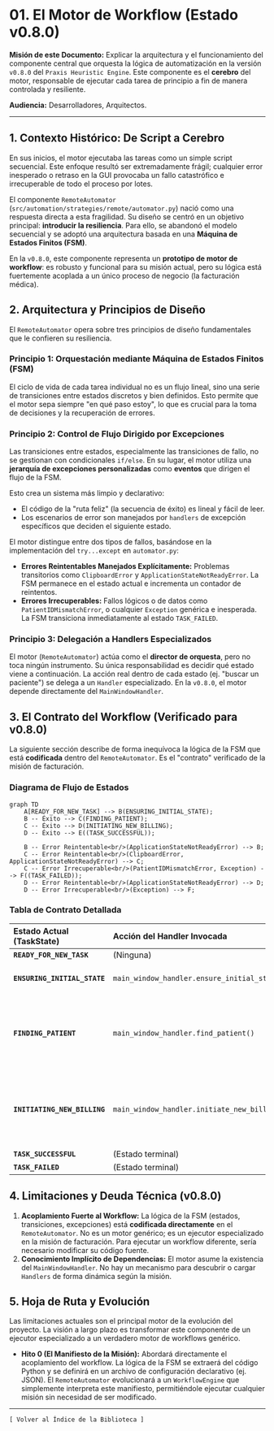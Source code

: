 # 01. El Motor de Workflow (Estado v0.8.0)

**Misión de este Documento:** Explicar la arquitectura y el funcionamiento del componente central que orquesta la lógica de automatización en la versión `v0.8.0` del `Praxis Heuristic Engine`. Este componente es el **cerebro** del motor, responsable de ejecutar cada tarea de principio a fin de manera controlada y resiliente.

**Audiencia:** Desarrolladores, Arquitectos.

---

## 1. Contexto Histórico: De Script a Cerebro

En sus inicios, el motor ejecutaba las tareas como un simple script secuencial. Este enfoque resultó ser extremadamente frágil; cualquier error inesperado o retraso en la GUI provocaba un fallo catastrófico e irrecuperable de todo el proceso por lotes.

El componente `RemoteAutomator` (`src/automation/strategies/remote/automator.py`) nació como una respuesta directa a esta fragilidad. Su diseño se centró en un objetivo principal: **introducir la resiliencia**. Para ello, se abandonó el modelo secuencial y se adoptó una arquitectura basada en una **Máquina de Estados Finitos (FSM)**.

En la `v0.8.0`, este componente representa un **prototipo de motor de workflow**: es robusto y funcional para su misión actual, pero su lógica está fuertemente acoplada a un único proceso de negocio (la facturación médica).

## 2. Arquitectura y Principios de Diseño

El `RemoteAutomator` opera sobre tres principios de diseño fundamentales que le confieren su resiliencia.

### Principio 1: Orquestación mediante Máquina de Estados Finitos (FSM)

El ciclo de vida de cada tarea individual no es un flujo lineal, sino una serie de transiciones entre estados discretos y bien definidos. Esto permite que el motor sepa siempre "en qué paso estoy", lo que es crucial para la toma de decisiones y la recuperación de errores.

### Principio 2: Control de Flujo Dirigido por Excepciones

Las transiciones entre estados, especialmente las transiciones de fallo, no se gestionan con condicionales `if/else`. En su lugar, el motor utiliza una **jerarquía de excepciones personalizadas** como **eventos** que dirigen el flujo de la FSM.

Esto crea un sistema más limpio y declarativo:
*   El código de la "ruta feliz" (la secuencia de éxito) es lineal y fácil de leer.
*   Los escenarios de error son manejados por `handlers` de excepción específicos que deciden el siguiente estado.

El motor distingue entre dos tipos de fallos, basándose en la implementación del `try...except` en `automator.py`:
*   **Errores Reintentables Manejados Explícitamente:** Problemas transitorios como `ClipboardError` y `ApplicationStateNotReadyError`. La FSM permanece en el estado actual e incrementa un contador de reintentos.
*   **Errores Irrecuperables:** Fallos lógicos o de datos como `PatientIDMismatchError`, o cualquier `Exception` genérica e inesperada. La FSM transiciona inmediatamente al estado `TASK_FAILED`.

### Principio 3: Delegación a Handlers Especializados

El motor (`RemoteAutomator`) actúa como el **director de orquesta**, pero no toca ningún instrumento. Su única responsabilidad es decidir qué estado viene a continuación. La acción real dentro de cada estado (ej. "buscar un paciente") se delega a un `Handler` especializado. En la `v0.8.0`, el motor depende directamente del `MainWindowHandler`.

## 3. El Contrato del Workflow (Verificado para v0.8.0)

La siguiente sección describe de forma inequívoca la lógica de la FSM que está **codificada** dentro del `RemoteAutomator`. Es el "contrato" verificado de la misión de facturación.

### Diagrama de Flujo de Estados

```mermaid
graph TD
    A[READY_FOR_NEW_TASK] --> B(ENSURING_INITIAL_STATE);
    B -- Éxito --> C(FINDING_PATIENT);
    C -- Éxito --> D(INITIATING_NEW_BILLING);
    D -- Éxito --> E((TASK_SUCCESSFUL));

    B -- Error Reintentable<br/>(ApplicationStateNotReadyError) --> B;
    C -- Error Reintentable<br/>(ClipboardError, ApplicationStateNotReadyError) --> C;
    C -- Error Irrecuperable<br/>(PatientIDMismatchError, Exception) --> F((TASK_FAILED));
    D -- Error Reintentable<br/>(ApplicationStateNotReadyError) --> D;
    D -- Error Irrecuperable<br/>(Exception) --> F;
```

### Tabla de Contrato Detallada

| Estado Actual (TaskState) | Acción del Handler Invocada | Transición en Éxito | Evento de Fallo (Excepción) | Transición en Fallo |
| :--- | :--- | :--- | :--- | :--- |
| **`READY_FOR_NEW_TASK`** | (Ninguna) | `ENSURING_INITIAL_STATE` | - | - |
| **`ENSURING_INITIAL_STATE`** | `main_window_handler.ensure_initial_state()` | `FINDING_PATIENT` | `ApplicationStateNotReadyError`, `ClipboardError` | **Reintento** en el estado actual |
| | | | `Exception` (genérica) | `TASK_FAILED` (Irrecuperable) |
| **`FINDING_PATIENT`** | `main_window_handler.find_patient()` | `INITIATING_NEW_BILLING` | `ApplicationStateNotReadyError`, `ClipboardError` | **Reintento** en el estado actual |
| | | | `PatientIDMismatchError` | `TASK_FAILED` (Irrecuperable) |
| | | | `Exception` (genérica) | `TASK_FAILED` (Irrecuperable) |
| **`INITIATING_NEW_BILLING`** | `main_window_handler.initiate_new_billing()`| `TASK_SUCCESSFUL` | `ApplicationStateNotReadyError`, `ClipboardError` | **Reintento** en el estado actual |
| | | | `Exception` (genérica) | `TASK_FAILED` (Irrecuperable) |
| **`TASK_SUCCESSFUL`** | (Estado terminal) | (Finaliza bucle) | - | - |
| **`TASK_FAILED`** | (Estado terminal) | (Finaliza bucle) | - | - |

## 4. Limitaciones y Deuda Técnica (v0.8.0)

1.  **Acoplamiento Fuerte al Workflow:** La lógica de la FSM (estados, transiciones, excepciones) está **codificada directamente** en el `RemoteAutomator`. No es un motor genérico; es un ejecutor especializado en la misión de facturación. Para ejecutar un workflow diferente, sería necesario modificar su código fuente.
2.  **Conocimiento Implícito de Dependencias:** El motor asume la existencia del `MainWindowHandler`. No hay un mecanismo para descubrir o cargar `Handlers` de forma dinámica según la misión.

## 5. Hoja de Ruta y Evolución

Las limitaciones actuales son el principal motor de la evolución del proyecto. La visión a largo plazo es transformar este componente de un ejecutor especializado a un verdadero motor de workflows genérico.

*   **Hito 0 (El Manifiesto de la Misión):** Abordará directamente el acoplamiento del workflow. La lógica de la FSM se extraerá del código Python y se definirá en un archivo de configuración declarativo (ej. JSON). El `RemoteAutomator` evolucionará a un `WorkflowEngine` que simplemente interpreta este manifiesto, permitiéndole ejecutar cualquier misión sin necesidad de ser modificado.

---
`[ Volver al Índice de la Biblioteca ]`
